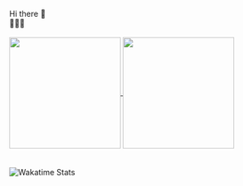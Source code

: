 Hi there 👋
<br/>
🚧🚧🚧
<br/>
<br/>
    <a href="https://github.com/fede1109/github-readme-stats">
        <img height=200 align="center" src="https://github-readme-stats.vercel.app/api?username=fede1109&title_color=82AAFF&text_color=ABB2BF&icon_color=7FDBCA&bg_color=011627&show_icons=true" />
    </a>
    <a href="https://github.com/fede1109/convoychat">
        <img height=200 align="center" src="https://github-readme-stats.vercel.app/api/top-langs?username=fede1109&layout=compact&langs_count=8&card_width=320&title_color=82AAFF&text_color=ABB2BF&icon_color=7FDBCA&bg_color=011627" />
    </a>
<br/>
<br/>
<br/>
![Wakatime Stats](https://github-readme-stats.vercel.app/api/wakatime?username=fede1109&title_color=82AAFF&text_color=ABB2BF&icon_color=7FDBCA&bg_color=011627)
<!--
**Fede1109/Fede1109** is a ✨ _special_ ✨ repository because its `README.md` (this file) appears on your GitHub profile.

Here are some ideas to get you started:

- 🔭 I’m currently working on ...
- 🌱 I’m currently learning ...
- 👯 I’m looking to collaborate on ...
- 🤔 I’m looking for help with ...
- 💬 Ask me about ...
- 📫 How to reach me: ...
- 😄 Pronouns: ...
- ⚡ Fun fact: ...
-->
